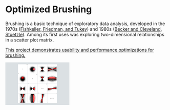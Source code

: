 # Optimized Brushing

Brushing is a basic technique of exploratory data analysis, developed in the 1970s ([Fishkeller, Friedman, and Tukey](https://www.researchgate.net/publication/245345268_An_interactive_multidimensional_data_display_and_analysis_system)) and 1980s ([Becker and Cleveland](https://www.jstor.org/stable/1269768?seq=1), [Stuetzle](https://www.jstor.org/stable/2289448?seq=1)).  Among its first uses was exploring two-dimensional relationships in a scatter plot matrix.

[This project demonstrates usability and performance optimizations for brushing.](https://hemanrobinson.github.io/fast-brushing/)

[![Brush](public/fast-brushing-small.png "Fast Brushing")](https://hemanrobinson.github.io/fast-brushing/)
